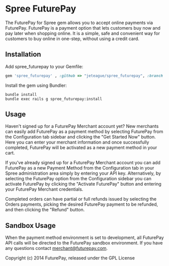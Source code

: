 Spree FuturePay
==============

The FuturePay for Spree gem allows you to accept online payments via FuturePay. FuturePay is a payment option that lets customers buy now and pay later when shopping online. It is a simple, safe and convenient way for customers to buy online in one-step, without using a credit card.

Installation
------------

Add spree_futurepay to your Gemfile:

```ruby
gem 'spree_futurepay' , :github => "jeteague/spree_futurepay", :branch => "2-2-stable"
```

Install the gem using Bundler:

```shell
bundle install
bundle exec rails g spree_futurepay:install
```

Usage
-----
Haven't signed up for a FuturePay Merchant account yet? New merchants can easily add FuturePay as a payment method by selecting FuturePay from the Configuration tab sidebar and clicking the "Get Started Now" button.  Here you can enter your merchant information and once successfully completed, FuturePay will be activated as a new payment method in your cart.

If you've already signed up for a FuturePay Merchant account you can add FuturePay as a new Payment Method from the Configuration tab in your Spree administration area simply by entering your API key.  Alternatively, by selecting the FuturePay option from the Configuration sidebar you can activate FuturePay by clicking the "Activate FuturePay" button and entering your FuturePay Merchant credentials.

Completed orders can have partial or full refunds issued by selecting the Orders payments, picking the desired FuturePay payment to be refunded, and then clicking the "Refund" button.

Sandbox Usage
-------------

When the payment method environment is set to development, all FuturePay API calls will be directed to the FuturePay sandbox environment. If you have any questions contact merchant@futurepay.com.


Copyright (c) 2014 FuturePay, released under the GPL License
